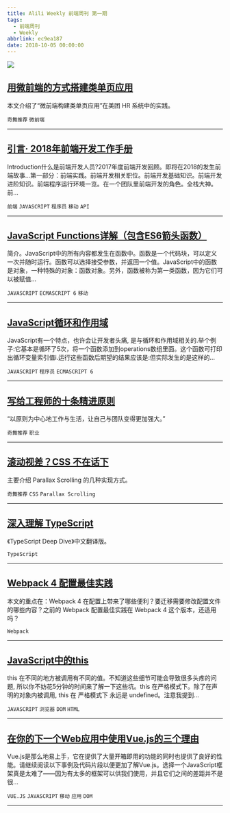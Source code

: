 ```yaml
---
title: Alili Weekly 前端周刊 第一期
tags:
  - 前端周刊
  - Weekly
abbrlink: ec9ea187
date: 2018-10-05 00:00:00
---
```

![](/images/github_31.png)
##   [用微前端的方式搭建类单页应用](https://juejin.im/post/5b921b415188255c9031b0c3)  
 
本文介绍了“微前端构建类单页应用”在美团 HR 系统中的实践。 

`奇舞推荐` `微前端` 


---
##   [引言· 2018年前端开发工作手册](https://www.zcfy.cc/article/introduction-front-end-developer-handbook-2018)  
 
Introduction什么是前端开发人员?2017年度前端开发回顾。即将在2018的发生前端故事...第一部分：前端实践。前端开发相关职位。前端开发基础知识。前端开发进阶知识。前端程序运行环境一览。在一个团队里前端开发的角色。全栈大神。前... 

`前端` `JAVASCRIPT` `程序员` `移动` `API` 


---
##   [JavaScript Functions详解（包含ES6箭头函数）](https://www.zcfy.cc/article/javascript-functions)  
 
简介。JavaScript中的所有内容都发生在函数中。函数是一个代码块，可以定义一次并随时运行。函数可以选择接受参数，并返回一个值。JavaScript中的函数是对象，一种特殊的对象：函数对象。另外，函数被称为第一类函数，因为它们可以被赋值... 

`JAVASCRIPT` `ECMASCRIPT 6` `移动` 


---
##   [JavaScript循环和作用域](https://www.zcfy.cc/article/javascript-loops-and-scope)  
 
JavaScript有一个特点，也许会让开发者头痛, 是与循环和作用域相关的.举个例子:它基本是循环了5次，将一个函数添加到operations数组里面。这个函数可打印出循环变量索引值i.运行这些函数后期望的结果应该是:但实际发生的是这样的... 

`JAVASCRIPT` `程序员` `ECMASCRIPT 6` 


---
##   [写给工程师的十条精进原则](https://juejin.im/post/5b762bace51d45556f41c431)  
 
“以原则为中心地工作与生活，让自己与团队变得更加强大。” 

`奇舞推荐` `职业` 


---
##   [滚动视差？CSS 不在话下](http://www.cnblogs.com/coco1s/p/9453938.html)  
 
主要介绍 Parallax Scrolling 的几种实现方式。 

`奇舞推荐` `CSS` `Parallax Scrolling` 


---
##   [深入理解 TypeScript](https://jkchao.github.io/typescript-book-chinese)  
 
《TypeScript Deep Dive》中文翻译版。 

`TypeScript` 


---
##   [Webpack 4 配置最佳实践](https://github.com/ProtoTeam/blog/blob/master/201806/3.md)  
 
本文的重点在：Webpack 4 在配置上带来了哪些便利？要迁移需要修改配置文件的哪些内容？之前的 Webpack 配置最佳实践在 Webpack 4 这个版本，还适用吗？ 

`Webpack` 


---
##   [JavaScript中的this](https://www.zcfy.cc/article/this-in-javascript)  
 
this 在不同的地方被调用有不同的值。不知道这些细节可能会导致很多头疼的问题, 所以你不妨花5分钟的时间来了解一下这些坑。this 在严格模式下。除了在声明的对象内被调用, this 在 严格模式下 永远是 undefined。注意我提到... 

`JAVASCRIPT` `浏览器` `DOM` `HTML` 


---
##   [在你的下一个Web应用中使用Vue.js的三个理由](https://www.zcfy.cc/article/3-reasons-to-use-vue-js-in-your-next-web-project)  
 
Vue.js是那么地易上手，它在提供了大量开箱即用的功能的同时也提供了良好的性能。请继续阅读以下事例及代码片段以便更加了解Vue.js。选择一个JavaScript框架真是太难了——因为有太多的框架可以供我们使用，并且它们之间的差距并不是很... 

`VUE.JS` `JAVASCRIPT` `移动` `应用` `DOM` 


---

